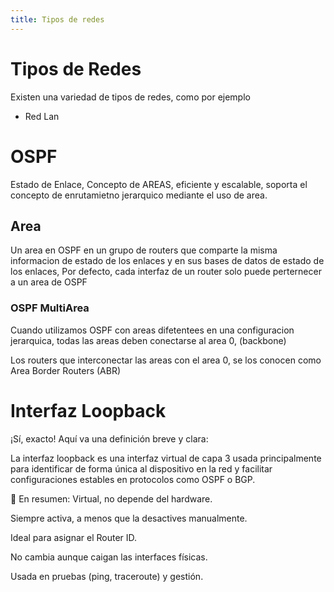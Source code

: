 ```yaml
---
title: Tipos de redes
---
```


# Tipos de Redes

Existen una variedad de tipos de redes, como por ejemplo

- Red Lan





# OSPF
Estado de Enlace, Concepto de AREAS, eficiente y escalable, soporta el concepto de enrutamietno jerarquico
mediante el uso de area. 

## Area
Un area en OSPF en un grupo de routers que comparte la misma informacion de estado de los enlaces y en sus
bases de datos de estado de los enlaces,
Por defecto, cada interfaz de un router solo puede perternecer a un area de OSPF

### OSPF MultiArea
Cuando utilizamos OSPF con areas difetentees en una configuracion jerarquica, todas las areas deben conectarse
al area 0, (backbone)

Los routers que interconectar las areas con el area 0, se los conocen como Area Border Routers (ABR) 

# Interfaz Loopback

¡Sí, exacto! Aquí va una definición breve y clara:

La interfaz loopback es una interfaz virtual de capa 3 usada principalmente para identificar de forma única al dispositivo en la red y facilitar configuraciones estables en protocolos como OSPF o BGP.

🧩 En resumen:
Virtual, no depende del hardware.

Siempre activa, a menos que la desactives manualmente.

Ideal para asignar el Router ID.

No cambia aunque caigan las interfaces físicas.

Usada en pruebas (ping, traceroute) y gestión.